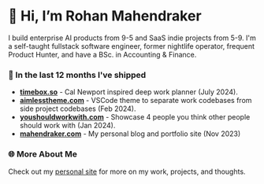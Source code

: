 # 👋 Hi, I’m Rohan Mahendraker

I build enterprise AI products from 9-5 and SaaS indie projects from 5-9. I'm a self-taught fullstack software engineer, former nightlife operator, frequent Product Hunter, and have a BSc. in Accounting & Finance.

### 🚀 In the last 12 months I've shipped
- [**timebox.so**](https://timebox.so) - Cal Newport inspired deep work planner (July 2024).
- [**aimlesstheme.com**](https://aimlesstheme.com) - VSCode theme to separate work codebases from side project codebases (Feb 2024).
- [**youshouldworkwith.com**](https://youshouldworkwith.com) - Showcase 4 people you think other people should work with (Jan 2024).
- [**mahendraker.com**](https://mahendraker.com) - My personal blog and portfolio site (Nov 2023)

### 🌐 More About Me
Check out my [personal site](https://www.mahendraker.com/) for more on my work, projects, and thoughts.
